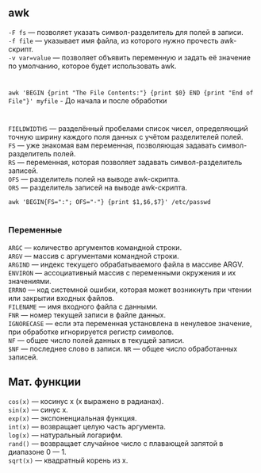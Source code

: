 ## awk

```-F fs``` — позволяет указать символ-разделитель для полей в записи.  
```-f file``` — указывает имя файла, из которого нужно прочесть awk-скрипт.  
```-v var=value``` — позволяет объявить переменную и задать её значение по умолчанию, которое будет использовать awk.  
#  
```awk 'BEGIN {print "The File Contents:"} {print $0} END {print "End of File"}' myfile``` - До начала и после обработки
#
```FIELDWIDTHS``` — разделённый пробелами список чисел, определяющий точную ширину каждого поля данных с учётом разделителей полей.  
```FS``` — уже знакомая вам переменная, позволяющая задавать символ-разделитель полей.  
```RS``` — переменная, которая позволяет задавать символ-разделитель записей.  
```OFS``` — разделитель полей на выводе awk-скрипта.  
```ORS``` — разделитель записей на выводе awk-скрипта.  
  
```awk 'BEGIN{FS=":"; OFS="-"} {print $1,$6,$7}' /etc/passwd```
#
### Переменные

```ARGC``` — количество аргументов командной строки.   
```ARGV``` — массив с аргументами командной строки.  
```ARGIND``` — индекс текущего обрабатываемого файла в массиве ARGV.  
```ENVIRON``` — ассоциативный массив с переменными окружения и их значениями.  
```ERRNO``` — код системной ошибки, которая может возникнуть при чтении или закрытии входных файлов.  
```FILENAME``` — имя входного файла с данными.  
```FNR``` — номер текущей записи в файле данных.  
```IGNORECASE``` — если эта переменная установлена в ненулевое значение, при обработке игнорируется регистр символов.  
```NF``` — общее число полей данных в текущей записи.  
```$NF``` — последнее слово в записи. 
```NR``` — общее число обработанных записей.  

## Мат. функции
```cos(x)``` — косинус x (x выражено в радианах).  
```sin(x)``` — синус x.  
```exp(x)``` — экспоненциальная функция.  
```int(x)``` — возвращает целую часть аргумента.  
```log(x)``` — натуральный логарифм.  
```rand()``` — возвращает случайное число с плавающей запятой в диапазоне 0 — 1.  
```sqrt(x)``` — квадратный корень из x.  
